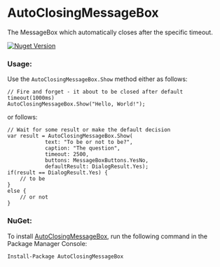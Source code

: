 # AutoClosingMessageBox
The MessageBox which automatically closes after the specific timeout.

<a href="https://www.nuget.org/packages/AutoClosingMessageBox/"><img alt="Nuget Version" src="https://img.shields.io/nuget/v/AutoClosingMessageBox.svg" data-canonical-src="https://img.shields.io/nuget/v/AutoClosingMessageBox.svg" style="max-width:100%;" /></a>

### Usage:

Use the `AutoClosingMessageBox.Show` method either as follows: 

    // Fire and forget - it about to be closed after default timeout(1000ms)
    AutoClosingMessageBox.Show("Hello, World!");

or follows:

    // Wait for some result or make the default decision
    var result = AutoClosingMessageBox.Show(
                text: "To be or not to be?", 
                caption: "The question",
                timeout: 2500,
                buttons: MessageBoxButtons.YesNo,
                defaultResult: DialogResult.Yes);
    if(result == DialogResult.Yes) {
        // to be
    }
    else { 
        // or not
    }

### NuGet:
To install [AutoClosingMessageBox](https://www.nuget.org/packages/AutoClosingMessageBox/1.0.0.1), run the following command in the Package Manager Console:

    Install-Package AutoClosingMessageBox
